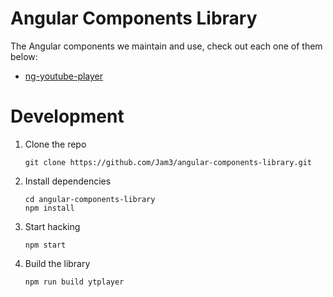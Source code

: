 # Angular Components Library

The Angular components we maintain and use, check out each one of them below:

* [ng-youtube-player](https://github.com/Jam3/angular-components-library/tree/master/projects/ytplayer)

# Development

1.  Clone the repo

    ```shell
    git clone https://github.com/Jam3/angular-components-library.git
    ```

2.  Install dependencies

    ```shell
    cd angular-components-library
    npm install
    ```

3.  Start hacking

    ```shell
    npm start
    ```

4.  Build the library

    ```shell
    npm run build ytplayer
    ```
